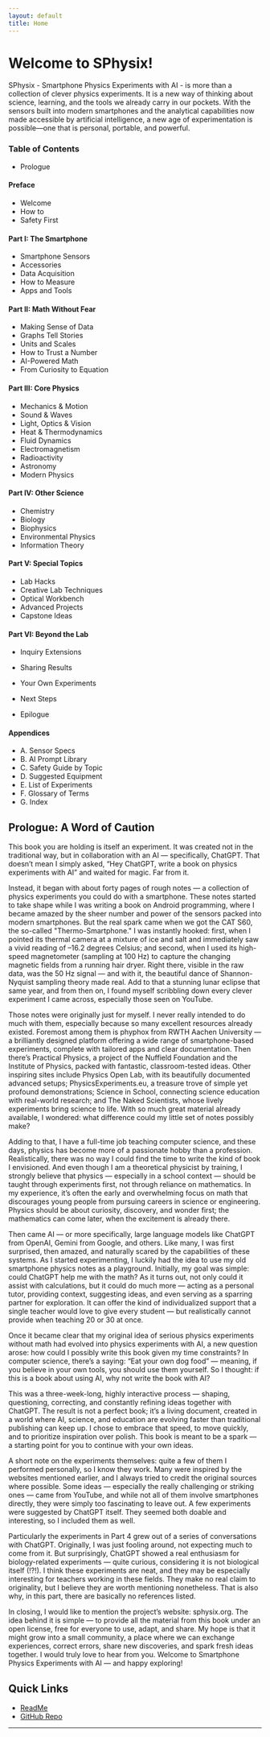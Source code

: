 ```yaml
---
layout: default
title: Home
---
```


# Welcome to SPhysix!

SPhysix - Smartphone Physics Experiments with AI - is more than a collection of clever physics experiments. It is a new way of thinking about science, learning, and the tools we already carry in our pockets. With the sensors built into modern smartphones and the analytical capabilities now made accessible by artificial intelligence, a new age of experimentation is possible—one that is personal, portable, and powerful.

### Table of Contents

- Prologue

#### Preface
- Welcome  
- How to  
- Safety First  

#### Part I: The Smartphone
- Smartphone Sensors  
- Accessories  
- Data Acquisition  
- How to Measure  
- Apps and Tools  

#### Part II: Math Without Fear
- Making Sense of Data  
- Graphs Tell Stories  
- Units and Scales  
- How to Trust a Number  
- AI-Powered Math  
- From Curiosity to Equation  

#### Part III: Core Physics
- Mechanics & Motion  
- Sound & Waves  
- Light, Optics & Vision  
- Heat & Thermodynamics  
- Fluid Dynamics  
- Electromagnetism  
- Radioactivity  
- Astronomy  
- Modern Physics  

#### Part IV: Other Science
- Chemistry  
- Biology  
- Biophysics  
- Environmental Physics  
- Information Theory  

#### Part V: Special Topics
- Lab Hacks  
- Creative Lab Techniques  
- Optical Workbench  
- Advanced Projects  
- Capstone Ideas  

#### Part VI: Beyond the Lab
- Inquiry Extensions  
- Sharing Results  
- Your Own Experiments  
- Next Steps  

- Epilogue

#### Appendices
- A. Sensor Specs  
- B. AI Prompt Library  
- C. Safety Guide by Topic  
- D. Suggested Equipment  
- E. List of Experiments  
- F. Glossary of Terms  
- G. Index


## Prologue: A Word of Caution

This book you are holding is itself an experiment. It was created not in the traditional way, but in collaboration with an AI — specifically, ChatGPT. That doesn’t mean I simply asked, “Hey ChatGPT, write a book on physics experiments with AI” and waited for magic. Far from it.  

Instead, it began with about forty pages of rough notes — a collection of physics experiments you could do with a smartphone. These notes started to take shape while I was writing a book on Android programming, where I became amazed by the sheer number and power of the sensors packed into modern smartphones. But the real spark came when we got the CAT S60, the so-called "Thermo-Smartphone." I was instantly hooked: first, when I pointed its thermal camera at a mixture of ice and salt and immediately saw a vivid reading of –16.2 degrees Celsius; and second, when I used its high-speed magnetometer (sampling at 100 Hz) to capture the changing magnetic fields from a running hair dryer. Right there, visible in the raw data, was the 50 Hz signal — and with it, the beautiful dance of Shannon-Nyquist sampling theory made real. Add to that a stunning lunar eclipse that same year, and from then on, I found myself scribbling down every clever experiment I came across, especially those seen on YouTube.

Those notes were originally just for myself. I never really intended to do much with them, especially because so many excellent resources already existed. Foremost among them is phyphox from RWTH Aachen University — a brilliantly designed platform offering a wide range of smartphone-based experiments, complete with tailored apps and clear documentation. Then there’s Practical Physics, a project of the Nuffield Foundation and the Institute of Physics, packed with fantastic, classroom-tested ideas. Other inspiring sites include Physics Open Lab, with its beautifully documented advanced setups; PhysicsExperiments.eu, a treasure trove of simple yet profound demonstrations; Science in School, connecting science education with real-world research; and The Naked Scientists, whose lively experiments bring science to life. With so much great material already available, I wondered: what difference could my little set of notes possibly make?

Adding to that, I have a full-time job teaching computer science, and these days, physics has become more of a passionate hobby than a profession. Realistically, there was no way I could find the time to write the kind of book I envisioned. And even though I am a theoretical physicist by training, I strongly believe that physics — especially in a school context — should be taught through experiments first, not through reliance on mathematics. In my experience, it’s often the early and overwhelming focus on math that discourages young people from pursuing careers in science or engineering. Physics should be about curiosity, discovery, and wonder first; the mathematics can come later, when the excitement is already there.

Then came AI — or more specifically, large language models like ChatGPT from OpenAI, Gemini from Google, and others. Like many, I was first surprised, then amazed, and naturally scared by the capabilities of these systems. As I started experimenting, I luckily had the idea to use my old smartphone physics notes as a playground. Initially, my goal was simple: could ChatGPT help me with the math? As it turns out, not only could it assist with calculations, but it could do much more — acting as a personal tutor, providing context, suggesting ideas, and even serving as a sparring partner for exploration. It can offer the kind of individualized support that a single teacher would love to give every student — but realistically cannot provide when teaching 20 or 30 at once.

Once it became clear that my original idea of serious physics experiments without math had evolved into physics experiments with AI, a new question arose: how could I possibly write this book given my time constraints? In computer science, there’s a saying: “Eat your own dog food” — meaning, if you believe in your own tools, you should use them yourself. So I thought: if this is a book about using AI, why not write the book with AI?

This was a three-week-long, highly interactive process — shaping, questioning, correcting, and constantly refining ideas together with ChatGPT. The result is not a perfect book; it’s a living document, created in a world where AI, science, and education are evolving faster than traditional publishing can keep up. I chose to embrace that speed, to move quickly, and to prioritize inspiration over polish. This book is meant to be a spark — a starting point for you to continue with your own ideas.

A short note on the experiments themselves: quite a few of them I performed personally, so I know they work. Many were inspired by the websites mentioned earlier, and I always tried to credit the original sources where possible. Some ideas — especially the really challenging or striking ones — came from YouTube, and while not all of them involve smartphones directly, they were simply too fascinating to leave out. A few experiments were suggested by ChatGPT itself. They seemed both doable and interesting, so I included them as well.

Particularly the experiments in Part 4 grew out of a series of conversations with ChatGPT. Originally, I was just fooling around, not expecting much to come from it. But surprisingly, ChatGPT showed a real enthusiasm for biology-related experiments — quite curious, considering it is not biological itself (!?!). I think these experiments are neat, and they may be especially interesting for teachers working in these fields. They make no real claim to originality, but I believe they are worth mentioning nonetheless. That is also why, in this part, there are basically no references listed.

In closing, I would like to mention the project’s website: sphysix.org. The idea behind it is simple — to provide all the material from this book under an open license, free for everyone to use, adapt, and share. My hope is that it might grow into a small community, a place where we can exchange experiences, correct errors, share new discoveries, and spark fresh ideas together. I would truly love to hear from you. Welcome to Smartphone Physics Experiments with AI — and happy exploring!

## Quick Links

- [ReadMe](readme.md)
- [GitHub Repo](https://github.com/rplano/sphysix)

---
